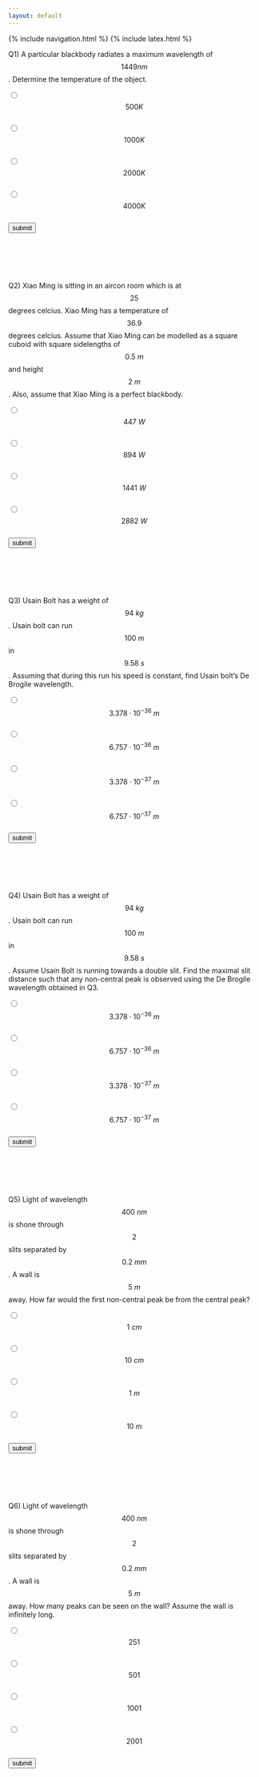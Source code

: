 ```yaml
---
layout: default
---
```


{% include navigation.html %}
{% include latex.html %}

Q1) A particular blackbody radiates a maximum wavelength of $$1449nm$$. Determine the temperature of the object.  <br>

<input type="radio" name="q1" value="0"> $$500K$$ <br>
<input type="radio" name="q1" value="0"> $$1000K$$ <br>
<input type="radio" name="q1" value="1"> $$2000K$$ <br>
<input type="radio" name="q1" value="0" > $$4000K$$ <br>
<input id="submit1" type="button" value="submit"> <br>
<p id="res1"> </p>
<br>
<br>
<br>
<br>

<script>
var correct = new Audio('audio/AC.mp3');
var wrong = new Audio('audio/WA.mp3');
document.getElementById("submit1").addEventListener("click", function () {
  var score=document.querySelector('input[name="q1"]:checked').value
  
  if (score=="1"){
  	document.getElementById("res1").innerHTML="CORRECT"
  	correct.play();
  }
  else{
  	document.getElementById("res1").innerHTML="WRONG"
  	wrong.play();
  }
});
</script>



Q2) Xiao Ming is sitting in an aircon room which is at $$25$$ degrees celcius. Xiao Ming has a temperature of $$36.9$$ degrees celcius. Assume that Xiao Ming can be modelled as a square cuboid with square sidelengths of $$0.5~m$$ and height $$2~m$$. Also, assume that Xiao Ming is a perfect blackbody. <br>

<input type="radio" name="q2" value="1"> $$447~W$$ <br>
<input type="radio" name="q2" value="0"> $$894~W$$ <br>
<input type="radio" name="q2" value="0"> $$1441~W$$ <br>
<input type="radio" name="q2" value="0" > $$2882~W$$ <br>
<input id="submit2" type="button" value="submit"> <br>
<p id="res2"> </p>
<br>
<br>
<br>
<br>

<script>
var correct = new Audio('audio/AC.mp3');
var wrong = new Audio('audio/WA.mp3');
document.getElementById("submit2").addEventListener("click", function () {
  var score=document.querySelector('input[name="q2"]:checked').value
  
  if (score=="1"){
  	document.getElementById("res2").innerHTML="CORRECT"
  	correct.play();
  }
  else{
  	document.getElementById("res2").innerHTML="WRONG"
  	wrong.play();
  }
});
</script>


Q3) Usain Bolt has a weight of $$94~kg$$. Usain bolt can run $$100~m$$ in $$9.58~s$$. Assuming that during this run his speed is constant, find Usain bolt’s De Brogile wavelength. <br>

<input type="radio" name="q3" value="0"> $$3.378 \cdot 10^{-36}~m$$ <br>
<input type="radio" name="q3" value="0"> $$6.757 \cdot 10^{-36}~m$$ <br>
<input type="radio" name="q3" value="0"> $$3.378 \cdot 10^{-37}~m$$ <br>
<input type="radio" name="q3" value="1" > $$6.757 \cdot 10^{-37}~m$$ <br>
<input id="submit3" type="button" value="submit">  <br>
<p id="res3"> </p>
<br>
<br>
<br>
<br>

<script>
var correct = new Audio('audio/AC.mp3');
var wrong = new Audio('audio/WA.mp3');
document.getElementById("submit3").addEventListener("click", function () {
  var score=document.querySelector('input[name="q3"]:checked').value
  
  if (score=="1"){
  	document.getElementById("res3").innerHTML="CORRECT"
  	correct.play();
  }
  else{
  	document.getElementById("res3").innerHTML="WRONG"
  	wrong.play();
  }
});
</script>



Q4) Usain Bolt has a weight of $$94~kg$$. Usain bolt can run $$100~m$$ in $$9.58~s$$. Assume Usain Bolt is running towards a double slit. Find the maximal slit distance such that any non-central peak is observed using the De Brogile wavelength obtained in Q3. <br>

<input type="radio" name="q4" value="0"> $$3.378 \cdot 10^{-36}~m$$ <br>
<input type="radio" name="q4" value="0"> $$6.757 \cdot 10^{-36}~m$$ <br>
<input type="radio" name="q4" value="0"> $$3.378 \cdot 10^{-37}~m$$ <br>
<input type="radio" name="q4" value="1" > $$6.757 \cdot 10^{-37}~m$$ <br>
<input id="submit4" type="button" value="submit">  <br>
<p id="res4"> </p>
<br>
<br>
<br>
<br>

<script>
var correct = new Audio('audio/AC.mp3');
var wrong = new Audio('audio/WA.mp3');
document.getElementById("submit4").addEventListener("click", function () {
  var score=document.querySelector('input[name="q4"]:checked').value
  
  if (score=="1"){
  	document.getElementById("res4").innerHTML="CORRECT"
  	correct.play();
  }
  else{
  	document.getElementById("res4").innerHTML="WRONG"
  	wrong.play();
  }
});
</script>


Q5) Light of wavelength $$400~nm$$ is shone through $$2$$ slits separated by $$0.2~mm$$. A wall is $$5~m$$ away. How far would the first non-central peak be from the central peak?
 <br>

<input type="radio" name="q5" value="1"> $$1~cm$$ <br>
<input type="radio" name="q5" value="0"> $$10~cm$$ <br>
<input type="radio" name="q5" value="0"> $$1~m$$ <br>
<input type="radio" name="q5" value="0" > $$10~m$$ <br>
<input id="submit5" type="button" value="submit"> <br>
<p id="res5"> </p>
<br>
<br>
<br>
<br>


<script>
var correct = new Audio('audio/AC.mp3');
var wrong = new Audio('audio/WA.mp3');
document.getElementById("submit5").addEventListener("click", function () {
  var score=document.querySelector('input[name="q5"]:checked').value
  
  if (score=="1"){
  	document.getElementById("res5").innerHTML="CORRECT"
  	correct.play();
  }
  else{
  	document.getElementById("res5").innerHTML="WRONG"
  	wrong.play();
  }
});
</script>

Q6) Light of wavelength $$400~nm$$ is shone through $$2$$ slits separated by $$0.2~mm$$. A wall is $$5~m$$ away. How many peaks can be seen on the wall? Assume the wall is infinitely long.
 <br>

<input type="radio" name="q6" value="0"> $$251$$ <br>
<input type="radio" name="q6" value="0"> $$501$$ <br>
<input type="radio" name="q6" value="1"> $$1001$$ <br>
<input type="radio" name="q6" value="0" > $$2001$$ <br>
<input id="submit6" type="button" value="submit"> <br>
<p id="res6"> </p>
<br>
<br>
<br>
<br>


<script>
var correct = new Audio('audio/AC.mp3');
var wrong = new Audio('audio/WA.mp3');
document.getElementById("submit6").addEventListener("click", function () {
  var score=document.querySelector('input[name="q6"]:checked').value
  
  if (score=="1"){
  	document.getElementById("res6").innerHTML="CORRECT"
  	correct.play();
  }
  else{
  	document.getElementById("res6").innerHTML="WRONG"
  	wrong.play();
  }
});
</script>
